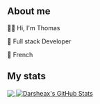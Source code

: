 <h2>About me</h2>

🙆‍♂️ Hi, I'm Thomas  

💼 Full stack Developer

📍 French  

<h2>My stats</h2>

<a href="https://github.com/Darsheax/Darsheax">
  <img align="center" src="https://github-readme-stats.vercel.app/api/top-langs/?username=Darsheax&show_icons=true&theme=material-palenight&langs_count=3" />
</a>
<a href="https://github.com/Darsheax/Darsheax">
  <img align="center" src="https://github-readme-stats.vercel.app/api?username=Darsheax&show_icons=true&theme=material-palenight" alt="Darsheax's GitHub Stats" />
</a>

<!---
Darsheax/Darsheax is a ✨ special ✨ repository because its `README.md` (this file) appears on your GitHub profile.
You can click the Preview link to take a look at your changes.
--->
